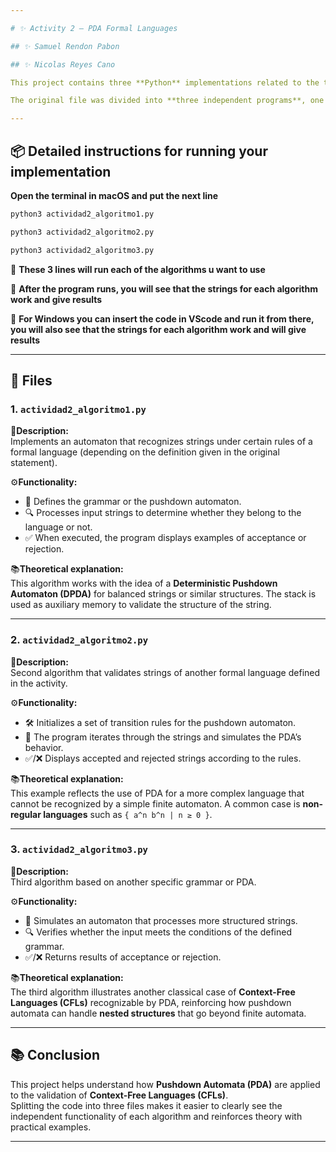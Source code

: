```yaml
---

# ✨ Activity 2 – PDA Formal Languages

## ✨ Samuel Rendon Pabon

## ✨ Nicolas Reyes Cano

This project contains three **Python** implementations related to the topic of **Formal Languages and Pushdown Automata (PDA)**.  

The original file was divided into **three independent programs**, one for each algorithm, in order to run and analyze them separately.  

---
```


## 📦 Detailed instructions for running your implementation

**Open the terminal in macOS and put the next line**
```bash
python3 actividad2_algoritmo1.py
```
```bash
python3 actividad2_algoritmo2.py
```
```bash
python3 actividad2_algoritmo3.py
```
🚀 **These 3 lines will run each of the algorithms u want to use**

🚀 **After the program runs, you will see that the strings for each algorithm work and give results**

🚀 **For Windows you can insert the code in VScode and run it from there, you will also see that the strings for each algorithm work and will give results**

---

## 📂 Files  

### 1. `actividad2_algoritmo1.py`  
📘**Description:**  
Implements an automaton that recognizes strings under certain rules of a formal language (depending on the definition given in the original statement).  

⚙️**Functionality:**  
- 📖 Defines the grammar or the pushdown automaton.  
- 🔍 Processes input strings to determine whether they belong to the language or not.  
- ✅ When executed, the program displays examples of acceptance or rejection.  

📚**Theoretical explanation:**  
This algorithm works with the idea of a **Deterministic Pushdown Automaton (DPDA)** for balanced strings or similar structures. The stack is used as auxiliary memory to validate the structure of the string.  

---

### 2. `actividad2_algoritmo2.py`  
📘**Description:**  
Second algorithm that validates strings of another formal language defined in the activity.  

⚙️**Functionality:**  
- 🛠️ Initializes a set of transition rules for the pushdown automaton.  
- 🔄 The program iterates through the strings and simulates the PDA’s behavior.  
- ✅/❌ Displays accepted and rejected strings according to the rules.  

📚**Theoretical explanation:**  
This example reflects the use of PDA for a more complex language that cannot be recognized by a simple finite automaton. A common case is **non-regular languages** such as `{ a^n b^n | n ≥ 0 }`.  

---

### 3. `actividad2_algoritmo3.py`  
📘**Description:**  
Third algorithm based on another specific grammar or PDA.  

⚙️**Functionality:**  
- 🧩 Simulates an automaton that processes more structured strings.  
- 🔍 Verifies whether the input meets the conditions of the defined grammar.  
- ✅/❌ Returns results of acceptance or rejection.  

📚**Theoretical explanation:**  
The third algorithm illustrates another classical case of **Context-Free Languages (CFLs)** recognizable by PDA, reinforcing how pushdown automata can handle **nested structures** that go beyond finite automata.  

---

## 📚 Conclusion  
This project helps understand how **Pushdown Automata (PDA)** are applied to the validation of **Context-Free Languages (CFLs)**.  
Splitting the code into three files makes it easier to clearly see the independent functionality of each algorithm and reinforces theory with practical examples.  

---
